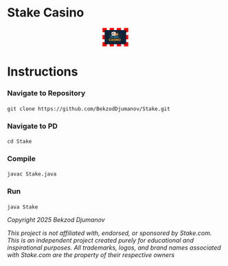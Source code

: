 # Stake Casino
<p align="center">
  <img src="Stake.png" alt="Stake Logo" style="border: 5px dashed red; width: 50px;" />
</p>

# Instructions

### Navigate to Repository
```git clone https://github.com/BekzodDjumanov/Stake.git```

### Navigate to PD
```cd Stake```

### Compile
```javac Stake.java```

### Run
```java Stake```

_Copyright 2025 Bekzod Djumanov_

_This project is not affiliated with, endorsed, or sponsored by Stake.com._
_This is an independent project created purely for educational and inspirational purposes._
_All trademarks, logos, and brand names associated with Stake.com are the property of their respective owners_


